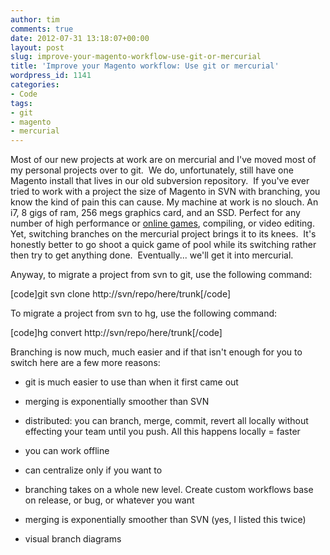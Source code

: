 ```yaml
---
author: tim
comments: true
date: 2012-07-31 13:18:07+00:00
layout: post
slug: improve-your-magento-workflow-use-git-or-mercurial
title: 'Improve your Magento workflow: Use git or mercurial'
wordpress_id: 1141
categories:
- Code
tags:
- git
- magento
- mercurial
---
```


Most of our new projects at work are on mercurial and I've moved most of my personal projects over to git.  We do, unfortunately, still have one Magento install that lives in our old subversion repository.  If you've ever tried to work with a project the size of Magento in SVN with branching, you know the kind of pain this can cause. My machine at work is no slouch. An i7, 8 gigs of ram, 256 megs graphics card, and an SSD. Perfect for any number of high performance or [online games](http://sv.partypoker.com/), compiling, or video editing. Yet, switching branches on the mercurial project brings it to its knees.  It's honestly better to go shoot a quick game of pool while its switching rather then try to get anything done.  Eventually... we'll get it into mercurial.



Anyway, to migrate a project from svn to git, use the following command:

[code]git svn clone http://svn/repo/here/trunk[/code]

To migrate a project from svn to hg, use the following command:

[code]hg convert http://svn/repo/here/trunk[/code]



Branching is now much, much easier and if that isn't enough for you to switch here are a few more reasons:



	
  * git is much easier to use than when it first came out

	
  * merging is exponentially smoother than SVN

	
  * distributed: you can branch, merge, commit, revert all locally without effecting your team until you push. All this happens locally = faster

	
  * you can work offline

	
  * can centralize only if you want to

	
  * branching takes on a whole new level. Create custom workflows base on release, or bug, or whatever you want

	
  * merging is exponentially smoother than SVN (yes, I listed this twice)

	
  * visual branch diagrams



